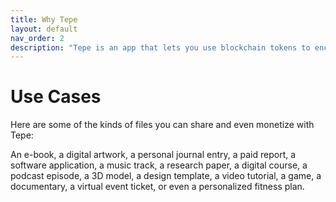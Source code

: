 ```yaml
---
title: Why Tepe
layout: default
nav_order: 2
description: "Tepe is an app that lets you use blockchain tokens to encrypt, own, and share your files."
---
```


# Use Cases

Here are some of the kinds of files you can share and even monetize with Tepe:

An e-book, a digital artwork, a personal journal entry, a paid report, a software application, a music track, a research paper, a digital course, a podcast episode, a 3D model, a design template, a video tutorial, a game, a documentary, a virtual event ticket, or even a personalized fitness plan.
